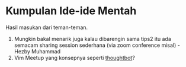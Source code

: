 # Kumpulan Ide-ide Mentah
Hasil masukan dari teman-teman.

1. Mungkin bakal menarik juga kalau dibarengin sama tips2 itu ada semacam sharing session sederhana (via zoom conference misal) - Hezby Muhammad
2. Vim Meetup yang konsepnya seperti [thoughtbot](https://www.youtube.com/playlist?list=PL8tzorAO7s0jy7DQ3Q0FwF3BnXGQnDirs)? 
